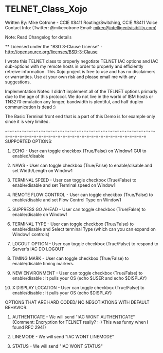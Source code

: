 TELNET_Class_Xojo
=================

Written By: Mike Cotrone - CCIE #8411 Routing/Switching, CCIE #8411 Voice
Contact Info: (Twitter: @mikecotrone Email: mikec@intelligentvisibility.com)

Note: Read Changelog for details

** Licensed under the "BSD 3-Clause License" - http://opensource.org/licenses/BSD-3-Clause

I wrote this TELNET class to properly negotiate TELNET IAC options and IAC sub-options with my remote hosts in order to properly and efficiently retreive information. This Xojo project is free to use
and has no disclaimers or warranties. Use at your own risk and please email me with any suggestions.

Implementation Notes:
I didn't implement all of the TELNET options primarly due to the age of this protocol. We do not live in the world of IBM hosts or TN3270 emulation any longer, bandwidth is plentiful, and half duplex communication is dead :)

The Basic Terminal front end that is a part of this Demo is for example only since it is very limited.

-=-=-=-=-=-=-=-=-=-=-=-=-=-=-=-=-=-=-=-=-=-=-=-=-=-=-=-=-=-=-=-=-=-=-=-=-=-=-=-=-=-=-=-=-=-=-=-=-=-=-=-=-=-=-=-=-=-=-=-=-=
SUPPORTED OPTIONS:

1. ECHO - User can toggle checkbox (True/False) on Window1 GUI to enabled/disable

2. NAWS - User can toggle checkbox (True/False) to enable/disable and set Width/Length on Window1

3. TERMINAL SPEED - User can toggle checkbox (True/False) to enable/disable and set Terminal speed on Window1

4. REMOTE FLOW CONTROL - User can toggle checkbox (True/False) to enable/disable and set Flow Control Type on Window1

5. SUPPRESS GO AHEAD - User can toggle checkbox (True/False) to enable/disable on Window1

6. TERMINAL TYPE - User can toggle checkbox (True/False) to enable/disable and Select terminal Type (which can you can expand on Window1 controls)

7. LOGOUT OPTION - User can toggle checkbox (True/False) to respond to Server's IAC DO LOGOUT 

8. TIMING MARK - User can toggle checkbox (True/False) to enable/disable timing markers.

9. NEW ENVIRONMENT - User can toggle checkbox (True/False) to enable/disable : It pulls your OS (echo $USER and echo $DISPLAY)

10. X DISPLAY LOCATION - User can toggle checkbox (True/False) to enable/disable : It pulls your OS (echo $DISPLAY)



OPTIONS THAT ARE HARD CODED/ NO NEGOTIATIONS  WITH DEFAULT BEHAVIOR:

1. AUTHENTICATE - We will send "IAC WONT AUTHENTICATE" (Comment: Encryption for TELNET really? :-) This was funny when I found RFC 2941)

2. LINEMODE - We will send "IAC WONT LINEMODE"

3. STATUS - We will send "IAC WONT STATUS"


